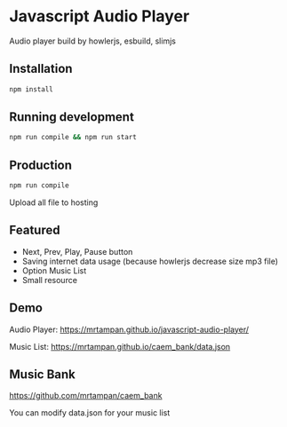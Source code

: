 # Javascript Audio Player

Audio player build by howlerjs, esbuild, slimjs

## Installation

```bash
npm install

```

## Running development

```bash
npm run compile && npm run start

```

## Production

```bash
npm run compile

```

Upload all file to hosting

## Featured

- Next, Prev, Play, Pause button
- Saving internet data usage (because howlerjs decrease size mp3 file)
- Option Music List
- Small resource

## Demo

Audio Player: https://mrtampan.github.io/javascript-audio-player/

Music List: https://mrtampan.github.io/caem_bank/data.json

## Music Bank

https://github.com/mrtampan/caem_bank

You can modify data.json for your music list
